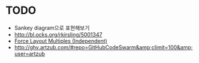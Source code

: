 TODO
==========

* Sankey diagram으로 표현해보기
* http://bl.ocks.org/rkirsling/5001347
* [Force Layout Multiples (Independent)](http://bl.ocks.org/mbostock/1804889)
* http://ghv.artzub.com/#repo=GitHubCodeSwarm&amp;climit=100&amp;user=artzub